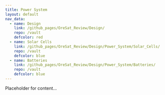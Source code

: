 ```yaml
---
title: Power System
layout: default
nav_data:
  - name: Design
    link: /github_pages/OreSat_Review/Design/
    repo: /vault
    defcolor: red
  - name: Solar Cells
    link: /github_pages/OreSat_Review/Design/Power_System/Solar_Cells/
    repo: /vault
    defcolor: blue
  - name: Batteries
    link: /github_pages/OreSat_Review/Design/Power_System/Batteries/
    repo: /vault
    defcolor: blue
---
```



Placeholder for content...
